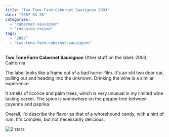 ```yaml
---
title: "Two Tone Farm Cabernet Sauvignon 2003"
date: "2007-04-26"
categories: 
  - "cabernet-sauvignon"
  - "red-wine-review"
tags: 
  - "2003"
  - "two-tone-farm-cabernet-sauvignon"
---
```


**Two Tone Farm Cabernet Sauvignon** Other stuff on the label: 2003, California

The label looks like a frame out of a bad horror film. It's an old two door car, pulling out and heading into the unknown. Drinking the wine is a similar experience.

It smells of licorice and palm trees, which is very unusual in my limited wine tasting career. The spice is somewhere on the pepper tree between cayenne and paprika.

Overall, I'd describe the flavor as that of a whorehound candy, with a hint of rum. It's complex, but not necessarily delicious.

![2 stars](http://www.rebeccagomezfarrell.com/wp-content/uploads/2009/02/rating_chicken11.gif "rating_chicken11")
